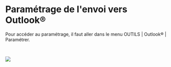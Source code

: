 # Paramétrage de l'envoi vers Outlook®
Pour accéder au paramétrage, il faut aller dans le menu OUTILS 
 | Outlook® | Paramétrer.


 


![](../assets/images/3/Paramétrage.png)


